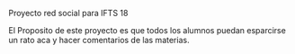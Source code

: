 Proyecto red social para IFTS 18

El Proposito de este proyecto es que todos los alumnos puedan esparcirse un rato aca y hacer comentarios de las materias.



